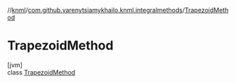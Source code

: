 //[knml](../../../index.md)/[com.github.varenytsiamykhailo.knml.integralmethods](../index.md)/[TrapezoidMethod](index.md)

# TrapezoidMethod

[jvm]\
class [TrapezoidMethod](index.md)
